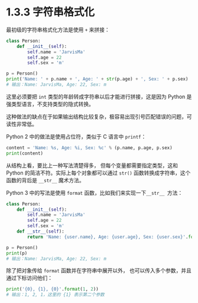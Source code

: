 # 1.3.3 字符串格式化

最初级的字符串格式化方法是使用 `+` 来拼接：

```python
class Person:
	def __init__(self):
		self.name = 'JarvisMa'
		self.age = 22
		self.sex = 'm'

p = Person()
print('Name: ' + p.name + ', Age: ' + str(p.age) + ', Sex: ' + p.sex)
# 输出：Name: JarvisMa, Age: 22, Sex: m
```

这里必须要把 `int` 类型的年龄转成字符串以后才能进行拼接，这是因为 Python 是强类型语言，不支持类型的隐式转换。

这种做法的缺点在于如果输出结构比较复杂，极容易出现引号匹配错误的问题，可读性非常低。

Python 2 中的做法是使用占位符，类似于 C 语言中 `printf`：

```python
content = 'Name: %s, Age: %i, Sex: %c' % (p.name, p.age, p.sex)
print(content)
```

从结构上看，要比上一种写法清楚得多， 但每个变量都需要指定类型，这和 Python 的简洁不符。实际上每个对象都可以通过 `str()` 函数转换成字符串，这个函数的背后是 `__str__` 魔术方法。

Python 3 中的写法是使用 `format` 函数，比如我们来实现一下`__str__ `方法：

```python
class Person:
	def __init__(self):
		self.name = 'JarvisMa'
		self.age = 22
		self.sex = 'm'
	def __str__(self):
		return 'Name: {user.name}, Age: {user.age}, Sex: {user.sex}'.format(user=self)

p = Person()
print(p)
# 输出：Name: JarvisMa, Age: 22, Sex: m
```

除了把对象传给 `format` 函数并在字符串中展开以外， 也可以传入多个参数，并且通过下标访问他们：

```python
print('{0}, {1}, {0}'.format(1, 2))
# 输出：1, 2, 1，这里的 {1} 表示第二个参数
```
